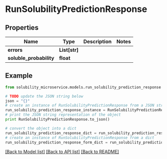 # RunSolubilityPredictionResponse


## Properties

Name | Type | Description | Notes
------------ | ------------- | ------------- | -------------
**errors** | **List[str]** |  | 
**soluble_probability** | **float** |  | 

## Example

```python
from solubility_microservice.models.run_solubility_prediction_response import RunSolubilityPredictionResponse

# TODO update the JSON string below
json = "{}"
# create an instance of RunSolubilityPredictionResponse from a JSON string
run_solubility_prediction_response_instance = RunSolubilityPredictionResponse.from_json(json)
# print the JSON string representation of the object
print RunSolubilityPredictionResponse.to_json()

# convert the object into a dict
run_solubility_prediction_response_dict = run_solubility_prediction_response_instance.to_dict()
# create an instance of RunSolubilityPredictionResponse from a dict
run_solubility_prediction_response_form_dict = run_solubility_prediction_response.from_dict(run_solubility_prediction_response_dict)
```
[[Back to Model list]](../README.md#documentation-for-models) [[Back to API list]](../README.md#documentation-for-api-endpoints) [[Back to README]](../README.md)


